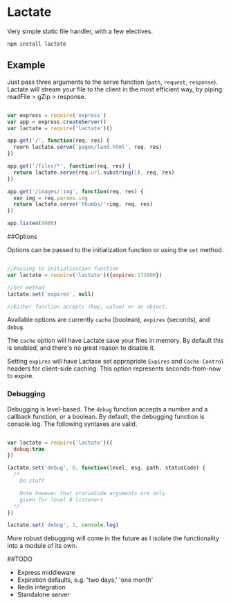 # Lactate

Very simple static file handler, with a few electives.

`npm install lactate`

## Example

Just pass three arguments to the serve function (`path`, `request`, `response`). Lactate will stream your file to the client in the most efficient way, by piping: readFile > gZip > response.

```js

var express = require('express')
var app = express.createServer()
var lactate = require('lactate')()

app.get('/', function(req, res) {
  reurn lactate.serve('pages/land.html', req, res)
})

app.get('/files/*', function(req, res) {
  return lactate.serve(req.url.substring(1), req, res)
})

app.get('/images/:img', function(req, res) {
  var img = req.params.img
  return lactate.serve('thumbs/'+img, req, res)
})

app.listen(8080)

```

##Options

Options can be passed to the initialization function or using the `set` method.

```js

//Passing to initialization function
var lactate = require('lactate')({expires:172800})

//Set method
lactate.set('expires', null)

//Either function accepts (key, value) or an object.

```

Available options are currently `cache` (boolean), `expires` (seconds), and `debug`.

The `cache` option will have Lactate save your files in memory. By default this is enabled, and there's no great reason to disable it.

Setting `expires` will have Lactase set appropriate `Expires` and `Cache-Control` headers for client-side caching. This option represents seconds-from-now to expire.

### Debugging

Debugging is level-based. The `debug` function accepts a number and a callback function, or a boolean. By default, the debugging function is console.log. The following syntaxes are valid.

```js

var lactate = require('lactate')({
  debug:true
})

lactate.set('debug', 0, function(level, msg, path, statusCode) {
  /* 
    Do stuff

    Note however that statusCode arguments are only
    given for level 0 listeners
  */
})

lactate.set('debug', 1, console.log)

```

More robust debugging will come in the future as I isolate the functionality into a module of its own.

##TODO

+ Express middleware
+ Expiration defaults, e.g. 'two days,' 'one month'
+ Redis integration
+ Standalone server
